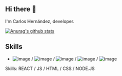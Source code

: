 ## Hi there 👋
I'm Carlos Hernández, developer.

[![Anurag's github stats](https://github-readme-stats.vercel.app/api?username=CodeSyss)](https://github.com/anuraghazra/github-readme-stats)

## Skills
* ![image](https://github.com/user-attachments/assets/23574659-65ae-48e8-b308-d7bf173b94ae)
 / ![image](https://github.com/user-attachments/assets/e9e6bf7e-3877-4167-8ca3-9daf894c0db7)
 / ![image](https://github.com/user-attachments/assets/0fe6046c-d9b6-46d7-b72c-f6626af70935)
 / ![image](https://github.com/user-attachments/assets/7c97bc00-3bb5-41ae-b730-eaa48e3cae26)
 / ![image](https://github.com/user-attachments/assets/efcc9b7c-8138-43f6-a5ba-4d465447bfb9)

Skills: REACT / JS / HTML / CSS / NODE.JS
